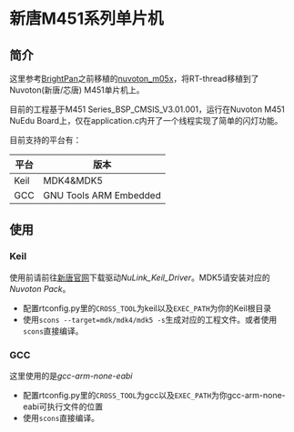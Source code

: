 # 新唐M451系列单片机
## 简介
这里参考[BrightPan](https://github.com/bright-pan)之前移植的[nuvoton_m05x](https://github.com/RT-Thread/rt-thread/tree/master/bsp/nuvoton_m05x)，将RT-thread移植到了Nuvoton(新唐/芯唐) M451单片机上。

目前的工程基于M451 Series_BSP_CMSIS_V3.01.001，运行在Nuvoton M451 NuEdu Board上，仅在application.c内开了一个线程实现了简单的闪灯功能。

目前支持的平台有：

平台 | 版本 
-----|----------
Keil | MDK4&MDK5
GCC  | GNU Tools ARM Embedded

## 使用
### Keil
使用前请前往[新唐官网](http://www.nuvoton.com)下载驱动*NuLink_Keil_Driver*。MDK5请安装对应的*Nuvoton Pack*。

* 配置rtconfig.py里的`CROSS_TOOL`为keil以及`EXEC_PATH`为你的Keil根目录
* 使用`scons --target=mdk/mdk4/mdk5 -s`生成对应的工程文件。或者使用`scons`直接编译。

### GCC
这里使用的是*gcc-arm-none-eabi*

* 配置rtconfig.py里的`CROSS_TOOL`为gcc以及`EXEC_PATH`为你gcc-arm-none-eabi可执行文件的位置
* 使用`scons`直接编译。




